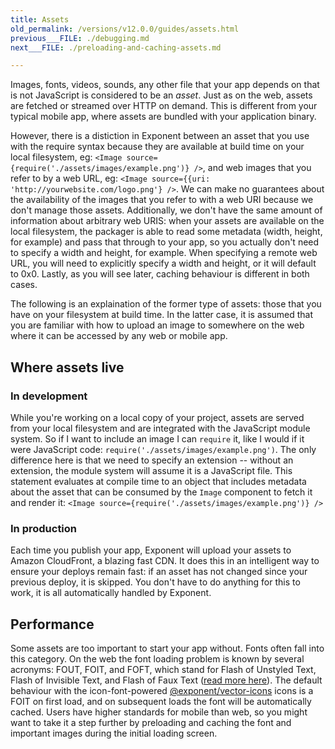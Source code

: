 ```yaml
---
title: Assets
old_permalink: /versions/v12.0.0/guides/assets.html
previous___FILE: ./debugging.md
next___FILE: ./preloading-and-caching-assets.md

---
```


Images, fonts, videos, sounds, any other file that your app depends on that is not JavaScript is considered to be an _asset_. Just as on the web, assets are fetched or streamed over HTTP on demand. This is different from your typical mobile app, where assets are bundled with your application binary.

However, there is a distiction in Exponent between an asset that you use with the require syntax because they are available at build time on your local filesystem, eg: `<Image source={require('./assets/images/example.png')} />`, and web images that you refer to by a web URL, eg: `<Image source={{uri: 'http://yourwebsite.com/logo.png'} />`. We can make no guarantees about the availability of the images that you refer to with a web URI because we don't manage those assets. Additionally, we don't have the same amount of information about arbitrary web URIS: when your assets are available on the local filesystem, the packager is able to read some metadata (width, height, for example) and pass that through to your app, so you actually don't need to specify a width and height, for example. When specifying a remote web URL, you will need to explicitly specify a width and height, or it will default to 0x0. Lastly, as you will see later, caching behaviour is different in both cases.

The following is an explaination of the former type of assets: those that you have on your filesystem at build time. In the latter case, it is assumed that you are familiar with how to upload an image to somewhere on the web where it can be accessed by any web or mobile app.

## Where assets live

### In development

While you're working on a local copy of your project, assets are served from your local filesystem and are integrated with the JavaScript module system. So if I want to include an image I can `require` it, like I would if it were JavaScript code: `require('./assets/images/example.png')`. The only difference here is that we need to specify an extension -- without an extension, the module system will assume it is a JavaScript file. This statement evaluates at compile time to an object that includes metadata about the asset that can be consumed by the `Image` component to fetch it and render it: `<Image source={require('./assets/images/example.png')} />`

### In production

Each time you publish your app, Exponent will upload your assets to Amazon CloudFront, a blazing fast CDN. It does this in an intelligent way to ensure your deploys remain fast: if an asset has not changed since your previous deploy, it is skipped. You don't have to do anything for this to work, it is all automatically handled by Exponent.

## Performance

Some assets are too important to start your app without. Fonts often fall into this category. On the web the font loading problem is known by several acronyms: FOUT, FOIT, and FOFT, which stand for Flash of Unstyled Text, Flash of Invisible Text, and Flash of Faux Text ([read more here](https://css-tricks.com/fout-foit-foft/)). The default behaviour with the icon-font-powered [@exponent/vector-icons](https://docs.getexponent.com/versions/v12.0.0/icons.html#icons) icons is a FOIT on first load, and on subsequent loads the font will be automatically cached. Users have higher standards for mobile than web, so you might want to take it a step further by preloading and caching the font and important images during the initial loading screen.
